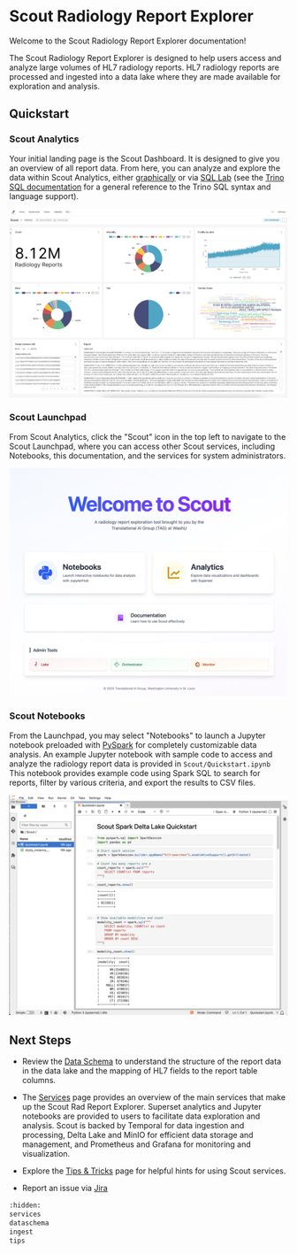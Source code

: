 # Scout Radiology Report Explorer

Welcome to the Scout Radiology Report Explorer documentation! 

The Scout Radiology Report Explorer is designed to help users access and analyze large volumes of HL7 radiology reports.
HL7 radiology reports are processed and ingested into a data lake where they are made available for exploration and analysis.

## Quickstart

### Scout Analytics
Your initial landing page is the Scout Dashboard. It is designed to give you an overview of all report data. From here, you can
analyze and explore the data within Scout Analytics, either 
[graphically](https://superset.apache.org/docs/using-superset/creating-your-first-dashboard) or via 
[SQL Lab](https://incubator-superset.readthedocs.io/en/latest/sqllab.html) 
(see the [Trino SQL documentation](https://trino.io/docs/current/language.html) for a general reference to the Trino SQL syntax and language support).

![Scout Dashboard](images/ScoutDashboard.png)


### Scout Launchpad
From Scout Analytics, click the "Scout" icon in the top left to navigate to the Scout Launchpad, where you can access other Scout 
services, including Notebooks, this documentation, and the services for system administrators.

![Scout Launchpad](images/ScoutLaunchpad.png)


### Scout Notebooks

From the Launchpad, you may select "Notebooks" to launch a Jupyter notebook preloaded with
[PySpark](https://spark.apache.org/docs/latest/api/python/index.html) for completely customizable data analysis.
An example Jupyter notebook with sample code to access and analyze the radiology report data is provided in `Scout/Quickstart.ipynb`
This notebook provides example code using Spark SQL to search for reports, filter by various criteria, and export the results to CSV files.

![Scout Quickstart Notebook](images/ScoutQuickstartNotebook.png)


## Next Steps

* Review the [Data Schema](dataschema.md) to understand the structure of the report
data in the data lake and the mapping of HL7 fields to the report table columns.

* The [Services](services.md) page provides an overview of the main services that make up the Scout Rad Report Explorer.
Superset analytics and Jupyter notebooks are provided to users to facilitate data exploration and analysis. Scout is backed by
Temporal for data ingestion and processing, Delta Lake and MinIO for efficient data storage and management, and Prometheus and Grafana
for monitoring and visualization.

* Explore the [Tips & Tricks](tips.md) page for helpful hints for using Scout services.

* Report an issue via [Jira](https://xnat.atlassian.net/jira/software/projects/SCOUT/summary)

```{toctree}
:hidden:
services
dataschema
ingest
tips
```
